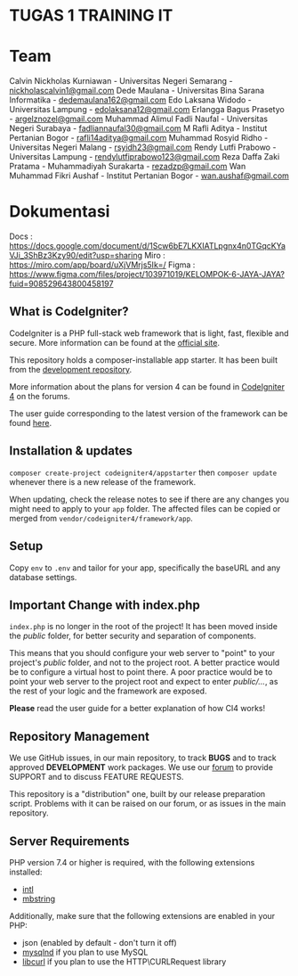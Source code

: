 # TUGAS 1 TRAINING IT

# Team
Calvin Nickholas Kurniawan - Universitas Negeri Semarang - nickholascalvin1@gmail.com
Dede Maulana - Universitas Bina Sarana Informatika - dedemaulana162@gmail.com
Edo Laksana Widodo - Universitas Lampung - edolaksana12@gmail.com
Erlangga Bagus Prasetyo - argelznozel@gmail.com
Muhammad Alimul Fadli Naufal - Universitas Negeri Surabaya - fadliannaufal30@gmail.com
M Rafli Aditya - Institut Pertanian Bogor - rafli14aditya@gmail.com
Muhammad Rosyid Ridho - Universitas Negeri Malang - rsyidh23@gmail.com
Rendy Lutfi Prabowo - Universitas Lampung - rendylutfiprabowo123@gmail.com
Reza Daffa Zaki Pratama - Muhammadiyah Surakarta - rezadzp@gmail.com
Wan Muhammad Fikri Aushaf - Institut Pertanian Bogor - wan.aushaf@gmail.com

# Dokumentasi
Docs : https://docs.google.com/document/d/1Scw6bE7LKXIATLpgnx4n0TGqcKYaVJi_3ShBz3Kzy90/edit?usp=sharing
Miro : https://miro.com/app/board/uXjVMrjs5Ik=/
Figma : https://www.figma.com/files/project/103971019/KELOMPOK-6-JAYA-JAYA?fuid=908529643800458197





## What is CodeIgniter?

CodeIgniter is a PHP full-stack web framework that is light, fast, flexible and secure.
More information can be found at the [official site](https://codeigniter.com).

This repository holds a composer-installable app starter.
It has been built from the
[development repository](https://github.com/codeigniter4/CodeIgniter4).

More information about the plans for version 4 can be found in [CodeIgniter 4](https://forum.codeigniter.com/forumdisplay.php?fid=28) on the forums.

The user guide corresponding to the latest version of the framework can be found
[here](https://codeigniter4.github.io/userguide/).

## Installation & updates

`composer create-project codeigniter4/appstarter` then `composer update` whenever
there is a new release of the framework.

When updating, check the release notes to see if there are any changes you might need to apply
to your `app` folder. The affected files can be copied or merged from
`vendor/codeigniter4/framework/app`.

## Setup

Copy `env` to `.env` and tailor for your app, specifically the baseURL
and any database settings.

## Important Change with index.php

`index.php` is no longer in the root of the project! It has been moved inside the *public* folder,
for better security and separation of components.

This means that you should configure your web server to "point" to your project's *public* folder, and
not to the project root. A better practice would be to configure a virtual host to point there. A poor practice would be to point your web server to the project root and expect to enter *public/...*, as the rest of your logic and the
framework are exposed.

**Please** read the user guide for a better explanation of how CI4 works!

## Repository Management

We use GitHub issues, in our main repository, to track **BUGS** and to track approved **DEVELOPMENT** work packages.
We use our [forum](http://forum.codeigniter.com) to provide SUPPORT and to discuss
FEATURE REQUESTS.

This repository is a "distribution" one, built by our release preparation script.
Problems with it can be raised on our forum, or as issues in the main repository.

## Server Requirements

PHP version 7.4 or higher is required, with the following extensions installed:

- [intl](http://php.net/manual/en/intl.requirements.php)
- [mbstring](http://php.net/manual/en/mbstring.installation.php)

Additionally, make sure that the following extensions are enabled in your PHP:

- json (enabled by default - don't turn it off)
- [mysqlnd](http://php.net/manual/en/mysqlnd.install.php) if you plan to use MySQL
- [libcurl](http://php.net/manual/en/curl.requirements.php) if you plan to use the HTTP\CURLRequest library
